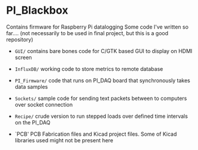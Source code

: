 # PI_Blackbox
Contains firmware for Raspberry Pi datalogging 
Some code I've written so far.... (not necessarily to be used in final project, but this is a good repository)
  - `GUI/`
      contains bare bones code for C/GTK based GUI to display on HDMI screen

  - `InfluxDB/`
      working code to store metrics to remote database

  - `PI_Firmware/`
      code that runs on PI_DAQ board that synchronously takes data samples
      
  - `Sockets/`
      sample code for sending text packets between to computers over socket connection
      
  - `Recipe/`
      crude version to run stepped loads over defined time intervals on the PI_DAQ
  - `PCB'
      PCB Fabrication files and Kicad project files. Some of Kicad libraries used might not be present here

